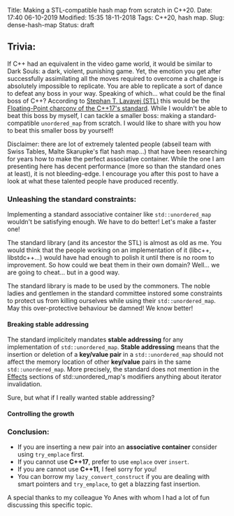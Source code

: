 Title: Making a STL-compatible hash map from scratch in C++20.
Date: 17:40 06-10-2019 
Modified: 15:35 18-11-2018 
Tags: C++20, hash map. 
Slug: dense-hash-map 
Status: draft

## Trivia:
If C++ had an equivalent in the video game world, it would be similar to Dark Souls: a dark, violent, punishing game.
Yet, the emotion you get after successfully assimilating all the moves required to overcome a challenge is absolutely impossible to replicate.
You are able to replicate a sort of dance to defeat any boss in your way.
Speaking of which... what could be the final boss of C++?
According to [Stephan T. Lavavej (STL)](https://twitter.com/stephantlavavej) this would be the [Floating-Point charconv of the C++17's standard](https://cppcon2019.sched.com/event/Sft8/floating-point-charconv-making-your-code-10x-faster-with-c17s-final-boss).
While I wouldn't be able to beat this boss by myself, I can tackle a smaller boss: making a standard-compatible `unordered_map` from scratch.
I would like to share with you how to beat this smaller boss by yourself!

Disclaimer: there are lot of extremely talented people (abseil team with Swiss Tables, Malte Skarupke's flat hash map...) 
that have been researching for years how to make the perfect associative container.
While the one I am presenting here has decent performance (more so than the standard ones at least), it is not bleeding-edge.
I encourage you after this post to have a look at what these talented people have produced recently.

### Unleashing the standard constraints:

Implementing a standard associative container like `std::unordered_map` wouldn't be satisfying enough.
We have to do better! Let's make a faster one! 

The standard library (and its ancestor the STL) is almost as old as me.
You would think that the people working on an implementation of it (libc++, libstdc++...) would have had enough to polish it until there is no room to improvement.
So how could we beat them in their own domain? Well... we are going to cheat... but in a good way.

The standard library is made to be used by the commoners.
The noble ladies and gentlemen in the standard committee instored some constraints to protect us from killing ourselves while using their `std::unordered_map`. 
May this over-protective behaviour be damned! We know better! 

#### Breaking stable addressing

The standard implicitely mandates **stable addressing** for any implementation of `std::unordered_map`.
**Stable addressing** means that the insertion or deletion of a **key/value pair** in a `std::unordered_map` should not affect the memory location of other **key/value** pairs in the same `std::unordered_map`. More precisely, the standard does not mention in the [Effects](https://eel.is/c++draft/unord.map.modifiers) sections of std::unordered_map's modifiers anything about iterator invalidation.


Sure, but what if I really wanted stable addressing?


#### Controlling the growth


#### 

### Conclusion:

- If you are inserting a new pair into an **associative container** consider using `try_emplace` first.
- If you cannot use **C++17**, prefer to use `emplace` over `insert`.
- If you are cannot use **C++11**, I feel sorry for you!
- You can borrow my `lazy_convert_construct` if you are dealing with smart pointers and `try_emplace`, to get a blazzing fast insertion.

A special thanks to my colleague Yo Anes with whom I had a lot of fun discussing this specific topic.
